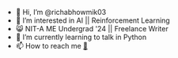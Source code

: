 - 👋 Hi, I’m @richabhowmik03
- 👀 I’m interested in AI || Reinforcement Learning 
- :smile_cat: NIT-A ME Undergrad '24 || Freelance Writer
- 🌱 I’m currently learning to talk in Python
- 📫 How to reach me [:email:](contact.richabhowmik@gmail.com)
<!--
[![Top Languages](https://github-readme-stats.vercel.app/api/top-langs/?username=richabhowmik03)](https://github.com/richabhowmik03/github-readme-stats) -->

<!--
[![Richa's GitHub stats](https://github-readme-stats.vercel.app/api?username=richabhowmik03)](https://github.com/richabhowmik03/github-readme-stats)

-->
<!---
richabhowmik03/richabhowmik03 is a ✨ special ✨ repository because its `README.md` (this file) appears on your GitHub profile.
You can click the Preview link to take a look at your changes.
--->
